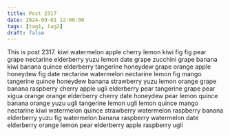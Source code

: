 ```yaml
---
title: Post 2317
date: 2024-09-01 12:00:00
tags: [tag1, tag2]
draft: false
---
```

This is post 2317.
kiwi
watermelon
apple
cherry
lemon
kiwi
fig
fig
pear
grape
nectarine
elderberry
yuzu
lemon
date
grape
zucchini
grape
banana
kiwi
banana
quince
elderberry
tangerine
honeydew
grape
orange
apple
honeydew
fig
date
nectarine
watermelon
nectarine
lemon
fig
mango
tangerine
quince
honeydew
banana
strawberry
yuzu
lemon
orange
grape
banana
raspberry
cherry
apple
ugli
elderberry
pear
tangerine
grape
pear
xigua
orange
orange
elderberry
cherry
date
honeydew
pear
lemon
quince
banana
orange
yuzu
ugli
tangerine
lemon
ugli
lemon
quince
mango
nectarine
kiwi
watermelon
quince
strawberry
watermelon
raspberry
banana
elderberry
yuzu
fig
watermelon
banana
raspberry
watermelon
date
elderberry
orange
lemon
pear
elderberry
apple
raspberry
ugli
